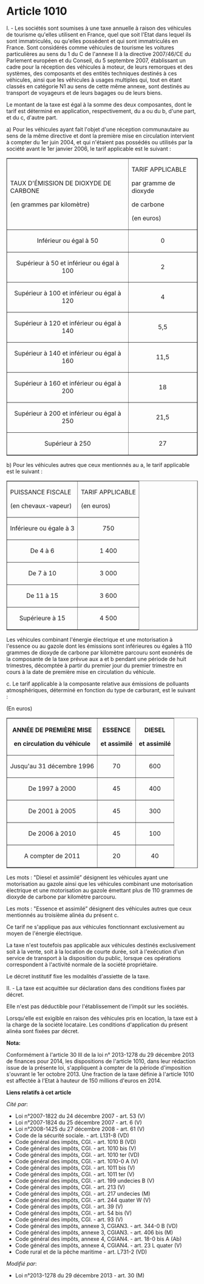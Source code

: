 # Article 1010

I. - Les sociétés sont soumises à une taxe annuelle à raison des véhicules de tourisme qu'elles utilisent en France, quel que
soit l'Etat dans lequel ils sont immatriculés, ou qu'elles possèdent et qui sont immatriculés en France. Sont considérés
comme véhicules de tourisme les voitures particulières au sens du 1 du C de l'annexe II à la directive 2007/46/CE du
Parlement européen et du Conseil, du 5 septembre 2007, établissant un cadre pour la réception des véhicules à moteur, de
leurs remorques et des systèmes, des composants et des entités techniques destinés à ces véhicules, ainsi que les véhicules à
usages multiples qui, tout en étant classés en catégorie N1 au sens de cette même annexe, sont destinés au transport de
voyageurs et de leurs bagages ou de leurs biens. 

Le montant de la taxe est égal à la somme des deux composantes, dont le tarif est déterminé en application, respectivement,
du a ou du b, d'une part, et du c, d'autre part.  

a) Pour les véhicules ayant fait l'objet d'une réception communautaire au sens de la même directive et dont la première mise
en circulation intervient à compter du 1er juin 2004, et qui n'étaient pas possédés ou utilisés par la société avant le 1er
janvier 2006, le tarif applicable est le suivant :

<table width="680" border="1" align="center">
  <tbody>
    <tr>
      <td>

TAUX D'ÉMISSION DE DIOXYDE DE CARBONE 

(en grammes par kilomètre) 

</td>
      <td colspan="3">

TARIF APPLICABLE 

par gramme de dioxyde 

de carbone 

(en euros) 

</td>
    </tr>
    <tr>
      <td align="center">

Inférieur ou égal à 50

</td>
      <td align="center">

0 

</td>
    </tr>
    <tr>
      <td align="center">

Supérieur à 50 et inférieur ou égal à 100

</td>
      <td align="center">

2 

</td>
    </tr>
    <tr>
      <td align="center">

Supérieur à 100 et inférieur ou égal à 120 

</td>
      <td align="center">

4 

</td>
    </tr>
    <tr>
      <td align="center">

Supérieur à 120 et inférieur ou égal à 140

</td>
      <td align="center">

5,5 

</td>
    </tr>
    <tr>
      <td align="center">

Supérieur à 140 et inférieur ou égal à 160 

</td>
      <td align="center">

11,5 

</td>
    </tr>
    <tr>
      <td align="center">

Supérieur à 160 et inférieur ou égal à 200 

</td>
      <td align="center">

18 

</td>
    </tr>
    <tr>
      <td align="center">

Supérieur à 200 et inférieur ou égal à 250

</td>
      <td align="center">

21,5 

</td>
    </tr>
    <tr>
      <td align="center">

Supérieur à 250

</td>
      <td align="center">

27 

</td>
    </tr>
  </tbody>
</table>

b) Pour les véhicules autres que ceux mentionnés au a, le tarif applicable est le suivant :

<table align="center" width="680" border="1">
  <tbody>
    <tr>
      <td>

PUISSANCE FISCALE 

(en chevaux-vapeur) 

</td>
      <td colspan="3">

TARIF APPLICABLE 

(en euros) 

</td>
    </tr>
    <tr>
      <td align="center">

Inférieure ou égale à 3

</td>
      <td align="center">

750 

</td>
    </tr>
    <tr>
      <td align="center">

De 4 à 6

</td>
      <td align="center">

1 400 

</td>
    </tr>
    <tr>
      <td align="center">

De 7 à 10

</td>
      <td align="center">

3 000 

</td>
    </tr>
    <tr>
      <td align="center">

De 11 à 15

</td>
      <td align="center">

3 600 

</td>
    </tr>
    <tr>
      <td align="center">

Supérieure à 15

</td>
      <td align="center">

4 500 

</td>
    </tr>
  </tbody>
</table>

Les véhicules  combinant l'énergie électrique et une motorisation à l'essence ou au gazole dont  les émissions sont
inférieures ou égales à 110 grammes de dioxyde de carbone par  kilomètre parcouru sont exonérés de la composante de la taxe
prévue aux a et b  pendant une période de huit trimestres, décomptée à partir du premier jour du  premier trimestre en cours
à la date de première mise en circulation du  véhicule.

c. Le tarif applicable à la composante relative  aux émissions de polluants atmosphériques, déterminé en fonction du type de
carburant, est le suivant :

(En euros) 

<table border="1">
    <tbody>
      <tr>
        <th>

ANNÉE DE PREMIÈRE MISE

en circulation du  véhicule

</th>
        <th>

ESSENCE

et assimilé

</th>
        <th>

DIESEL

et assimilé

</th>
      </tr>
      <tr>
        <td align="center">

Jusqu'au 31 décembre 1996

</td>
        <td align="center">

70

</td>
        <td align="center">

600

</td>
      </tr>
      <tr>
        <td align="center">

De 1997 à 2000

</td>
        <td align="center">

45

</td>
        <td align="center">

400

</td>
      </tr>
      <tr>
        <td align="center">

De 2001 à 2005

</td>
        <td align="center">

45

</td>
        <td align="center">

300

</td>
      </tr>
      <tr>
        <td align="center">

De 2006 à 2010

</td>
        <td align="center">

45

</td>
        <td align="center">

100

</td>
      </tr>
      <tr>
        <td align="center">

A compter de 2011

</td>
        <td align="center">

20

</td>
        <td align="center">

40

</td>
      </tr>
    </tbody>
  </table>

Les mots : "Diesel et assimilé” désignent les véhicules ayant une motorisation au gazole  ainsi que les véhicules combinant
une motorisation électrique et une  motorisation au gazole émettant plus de 110 grammes de dioxyde de carbone par  kilomètre
parcouru.

Les mots : "Essence et assimilé”  désignent des véhicules autres que ceux mentionnés au troisième alinéa du  présent c.

Ce tarif ne s'applique pas aux véhicules  fonctionnant exclusivement au moyen de l'énergie électrique.

La taxe n'est toutefois pas applicable aux véhicules destinés exclusivement soit à la vente, soit à la location de courte
durée, soit à l'exécution d'un service de transport à la disposition du public, lorsque ces opérations correspondent à
l'activité normale de la société propriétaire.

Le décret institutif fixe les modalités d'assiette de la taxe.

II. - La taxe est acquittée sur déclaration dans des conditions fixées par décret.

Elle n'est pas déductible pour l'établissement de l'impôt sur les sociétés.

Lorsqu'elle est exigible en raison des véhicules pris en location, la taxe est à la charge de la société locataire. Les
conditions d'application du présent alinéa sont fixées par décret.

**Nota:**

Conformément à l'article 30 III de la loi n° 2013-1278 du 29 décembre 2013 de finances pour 2014, les dispositions de
l'article 1010, dans leur rédaction issue de la présente loi, s'appliquent à compter de la période d'imposition s'ouvrant le
1er octobre 2013. Une fraction de la taxe définie à l'article 1010 est affectée à l'Etat à hauteur de 150 millions d'euros en
2014.

**Liens relatifs à cet article**

_Cité par_:

  - Loi n°2007-1822 du 24 décembre 2007 - art. 53 (V)
  - Loi n°2007-1824 du 25 décembre 2007 - art. 6 (V)
  - Loi n°2008-1425 du 27 décembre 2008 - art. 61 (V)
  - Code de la sécurité sociale. - art. L131-8 (VD)
  - Code général des impôts, CGI. - art. 1010 B (VD)
  - Code général des impôts, CGI. - art. 1010 bis (V)
  - Code général des impôts, CGI. - art. 1010 ter (VD)
  - Code général des impôts, CGI. - art. 1010-0 A (V)
  - Code général des impôts, CGI. - art. 1011 bis (V)
  - Code général des impôts, CGI. - art. 1011 ter (V)
  - Code général des impôts, CGI. - art. 199 undecies B (V)
  - Code général des impôts, CGI. - art. 213 (V)
  - Code général des impôts, CGI. - art. 217 undecies (M)
  - Code général des impôts, CGI. - art. 244 quater W (V)
  - Code général des impôts, CGI. - art. 39 (V)
  - Code général des impôts, CGI. - art. 54 bis (V)
  - Code général des impôts, CGI. - art. 93 (V)
  - Code général des impôts, annexe 3, CGIAN3. - art. 344-0 B (VD)
  - Code général des impôts, annexe 3, CGIAN3. - art. 406 bis (M)
  - Code général des impôts, annexe 4, CGIAN4. - art. 18-0 bis A (Ab)
  - Code général des impôts, annexe 4, CGIAN4. - art. 23 L quater (V)
  - Code rural et de la pêche maritime - art. L731-2 (VD)

_Modifié par_:

  - Loi n°2013-1278 du 29 décembre 2013 - art. 30 (M)
